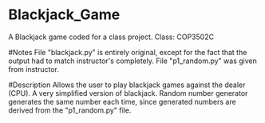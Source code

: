 # Blackjack_Game
A Blackjack game coded for a class project. Class: COP3502C

#Notes
File "blackjack.py" is entirely original, except for the fact that the output had to match instructor's completely.
File "p1_random.py" was given from instructor.

#Description
Allows the user to play blackjack games against the dealer (CPU). A very simplified version of blackjack. Random number generator generates the same number each time, since generated numbers are derived from the "p1_random.py" file.
